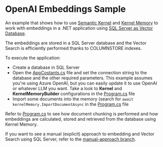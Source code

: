 # OpenAI Embeddings Sample

An example that shows how to use [Semantic Kernel](https://github.com/microsoft/semantic-kernel) and [Kernel Memory](https://github.com/microsoft/kernel-memory) to work with embeddings in a .NET application using [SQL Server as Vector Database](https://github.com/kbeaugrand/SemanticKernel.Connectors.Memory.SqlServer).

The embeddings are stored in a SQL Server database and the Vector Search is efficiently performed thanks to COLUMNSTORE indexes.

To execute the application:
- Create a database in SQL Server
- Open the [AppCostants.cs](https://github.com/marcominerva/OpenAIEmbeddingSample/blob/master/EmbeddingSample/AppConstants.cs) file and set the connection string to the database and the other required parameters. This example assumes you're using Azure OpenAI, but you can easily update it to use OpenAI or whatever LLM you want. Take a look to **Kernel** and **KernelMemoryBuilder** configurations in the [Program.cs](https://github.com/marcominerva/OpenAIEmbeddingSample/blob/master/EmbeddingSample/Program.cs) file
- Import some documents into the memory (search for `await kernelMemory.ImportDocumentAsync` in the [Program.cs](https://github.com/marcominerva/OpenAIEmbeddingSample/blob/master/EmbeddingSample/Program.cs) file

Refer to [Program.cs](https://github.com/marcominerva/OpenAIEmbeddingSample/blob/master/EmbeddingSample/Program.cs) to see how document chunking is performed and how embeddings are calculated, stored and retrieved from the database using Kernel Memory.

If you want to see a manual (explicit) approach to embedding and Vector Search using SQL Server, refer to the [manual-approach branch](https://github.com/marcominerva/OpenAIEmbeddingSample/tree/manual-approach).
